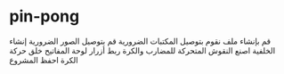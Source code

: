 # pin-pong
قم بإنشاء ملف
نقوم بتوصيل المكتبات الضرورية
قم بتوصيل الصور الضرورية
إنشاء الخلفية
اصنع النقوش المتحركة للمضارب والكرة
ربط أزرار لوحة المفاتيح
خلق حركة الكرة
احفظ المشروع
